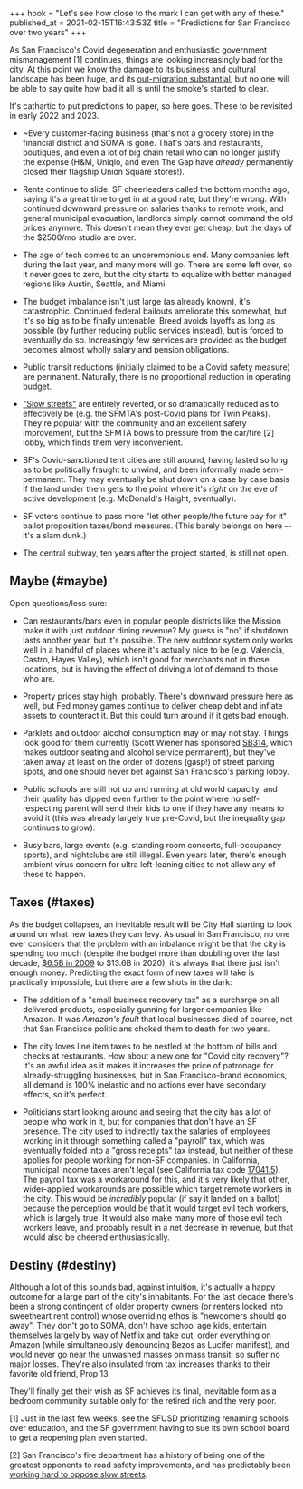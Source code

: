 +++
hook = "Let's see how close to the mark I can get with any of these."
published_at = 2021-02-15T16:43:53Z
title = "Predictions for San Francisco over two years"
+++

As San Francisco's Covid degeneration and enthusiastic government mismanagement [1] continues, things are looking increasingly bad for the city. At this point we know the damage to its business and cultural landscape has been huge, and its [out-migration substantial](https://www.publiccommentsf.com/post/u-s-postal-service-data-suggests-significant-population-decline-in-san-francisco), but no one will be able to say quite how bad it all is until the smoke's started to clear.

It's cathartic to put predictions to paper, so here goes. These to be revisited in early 2022 and 2023.

* ~Every customer-facing business (that's not a grocery store) in the financial district and SOMA is gone. That's bars and restaurants, boutiques, and even a lot of big chain retail who can no longer justify the expense (H&M, Uniqlo, and even The Gap have _already_ permanently closed their flagship Union Square stores!).

* Rents continue to slide. SF cheerleaders called the bottom months ago, saying it's a great time to get in at a good rate, but they're wrong. With continued downward pressure on salaries thanks to remote work, and general municipal evacuation, landlords simply cannot command the old prices anymore. This doesn't mean they ever get cheap, but the days of the $2500/mo studio are over.

* The age of tech comes to an unceremonious end. Many companies left during the last year, and many more will go. There are some left over, so it never goes to zero, but the city starts to equalize with better managed regions like Austin, Seattle, and Miami.

* The budget imbalance isn't just large (as already known), it's catastrophic. Continued federal bailouts ameliorate this somewhat, but it's so big as to be finally untenable. Breed avoids layoffs as long as possible (by further reducing public services instead), but is forced to eventually do so. Increasingly few services are provided as the budget becomes almost wholly salary and pension obligations.

* Public transit reductions (initially claimed to be a Covid safety measure) are permanent. Naturally, there is no proportional reduction in operating budget.

* ["Slow streets"](https://www.sfmta.com/projects/slow-streets-program) are entirely reverted, or so dramatically reduced as to effectively be (e.g. the SFMTA's post-Covid plans for Twin Peaks). They're popular with the community and an excellent safety improvement, but the SFMTA bows to pressure from the car/fire [2] lobby, which finds them very inconvenient.

* SF's Covid-sanctioned tent cities are still around, having lasted so long as to be politically fraught to unwind, and been informally made semi-permanent. They may eventually be shut down on a case by case basis if the land under them gets to the point where it's _right_ on the eve of active development (e.g. McDonald's Haight, eventually).

* SF voters continue to pass more "let other people/the future pay for it" ballot proposition taxes/bond measures. (This barely belongs on here -- it's a slam dunk.)

* The central subway, ten years after the project started, is still not open.

## Maybe (#maybe)

Open questions/less sure:

* Can restaurants/bars even in popular people districts like the Mission make it with just outdoor dining revenue? My guess is "no" if shutdown lasts another year, but it's possible. The new outdoor system only works well in a handful of places where it's actually nice to be (e.g. Valencia, Castro, Hayes Valley), which isn't good for merchants not in those locations, but is having the effect of driving a lot of demand to those who are.

* Property prices stay high, probably. There's downward pressure here as well, but Fed money games continue to deliver cheap debt and inflate assets to counteract it. But this could turn around if it gets bad enough.

* Parklets and outdoor alcohol consumption may or may not stay. Things look good for them currently (Scott Wiener has sponsored [SB314](https://sd11.senate.ca.gov/news/20210205-senator-wiener-introduces-bar-and-restaurant-recovery-act-help-small-businesses), which makes outdoor seating and alcohol service permanent), but they've taken away at least on the order of dozens (gasp!) of street parking spots, and one should never bet against San Francisco's parking lobby.

* Public schools are still not up and running at old world capacity, and their quality has dipped even further to the point where no self-respecting parent will send their kids to one if they have any means to avoid it (this was already largely true pre-Covid, but the inequality gap continues to grow).

* Busy bars, large events (e.g. standing room concerts, full-occupancy sports), and nightclubs are still illegal. Even years later, there's enough ambient virus concern for ultra left-leaning cities to not allow any of these to happen.

## Taxes (#taxes)

As the budget collapses, an inevitable result will be City Hall starting to look around on what new taxes they can levy. As usual in San Francisco, no one ever considers that the problem with an inbalance might be that the city is spending too much (despite the budget more than doubling over the last decade, [$6.5B in 2009](https://www.city-journal.org/san-franciscos-municipal-budget) to $13.6B in 2020), it's always that there just isn't enough money. Predicting the exact form of new taxes will take is practically impossible, but there are a few shots in the dark:

* The addition of a "small business recovery tax" as a surcharge on all delivered products, especially gunning for larger companies like Amazon. It was _Amazon's fault_ that local businesses died of course, not that San Francisco politicians choked them to death for two years.

* The city loves line item taxes to be nestled at the bottom of bills and checks at restaurants. How about a new one for "Covid city recovery"? It's an awful idea as it makes it increases the price of patronage for already-struggling businesses, but in San Francisco-brand economics, all demand is 100% inelastic and no actions ever have secondary effects, so it's perfect.

* Politicians start looking around and seeing that the city has a lot of people who work in it, but for companies that don't have an SF presence. The city used to indirectly tax the salaries of employees working in it through something called a "payroll" tax, which was eventually folded into a "gross receipts" tax instead, but neither of these applies for people working for non-SF companies. In California, municipal income taxes aren't legal (see California tax code [17041.5](https://leginfo.legislature.ca.gov/faces/codes_displaySection.xhtml?lawCode=RTC&sectionNum=17041.5)). The payroll tax was a workaround for this, and it's very likely that other, wider-applied workarounds are possible which target remote workers in the city. This would be _incredibly_ popular (if say it landed on a ballot) because the perception would be that it would target evil tech workers, which is largely true. It would also make many more of those evil tech workers leave, and probably result in a net decrease in revenue, but that would also be cheered enthusiastically.

## Destiny (#destiny)

Although a lot of this sounds bad, against intuition, it's actually a happy outcome for a large part of the city's inhabitants. For the last decade there's been a strong contingent of older property owners (or renters locked into sweetheart rent control) whose overriding ethos is "newcomers should go away". They don't go to SOMA, don't have school age kids, entertain themselves largely by way of Netflix and take out, order everything on Amazon (while simultaneously denouncing Bezos as Lucifer manifest), and would never go near the unwashed masses on mass transit, so suffer no major losses. They're also insulated from tax increases thanks to their favorite old friend, Prop 13.

They'll finally get their wish as SF achieves its final, inevitable form as a bedroom community suitable only for the retired rich and the very poor.

[1] Just in the last few weeks, see the SFUSD prioritizing renaming schools over education, and the SF government having to sue its own school board to get a reopening plan even started.

[2] San Francisco's fire department has a history of being one of the greatest opponents to road safety improvements, and has predictably been [working hard to oppose slow streets](https://sf.streetsblog.org/2020/05/07/sffd-vetoes-slow-street-on-holloway/).
